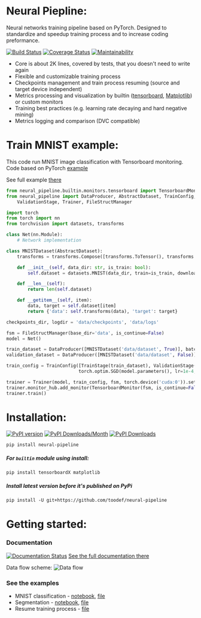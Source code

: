 # Neural Piepline:

Neural networks training pipeline based on PyTorch. Designed to standardize and speedup training process and to increase coding preformance.

[![Build Status](https://travis-ci.org/toodef/neural-pipeline.svg?branch=master)](https://travis-ci.org/toodef/neural-pipeline)
[![Coverage Status](https://coveralls.io/repos/github/toodef/neural-pipeline/badge.svg?branch=master)](https://coveralls.io/github/toodef/neural-pipeline?branch=master)
[![Maintainability](https://api.codeclimate.com/v1/badges/1feaafcc614adf27c30f/maintainability)](https://codeclimate.com/github/toodef/neural-pipeline/maintainability)

* Core is about 2K lines, covered by tests, that you doesn't need to write again
* Flexible and customizable training process
* Checkpoints management and train process resuming (source and target device independent)
* Metrics processing and visualization by builtin ([tensorboard](https://www.tensorflow.org/guide/summaries_and_tensorboard), [Matplotlib](https://matplotlib.org)) or custom monitors
* Training best practices (e.g. learning rate decaying and hard negative mining)
* Metrics logging and comparison (DVC compatible)

# Train MNIST example:
This code run MNIST image classification with Tensorboard monitoring. Code based on PyTorch [example](https://github.com/pytorch/examples/blob/master/mnist/main.py)

See full example [there](https://github.com/toodef/neural-pipeline/blob/master/examples/src/img_classification.py)
```python
from neural_pipeline.builtin.monitors.tensorboard import TensorboardMonitor
from neural_pipeline import DataProducer, AbstractDataset, TrainConfig, TrainStage,\
    ValidationStage, Trainer, FileStructManager

import torch
from torch import nn
from torchvision import datasets, transforms

class Net(nn.Module):
    # Network implementation

class MNISTDataset(AbstractDataset):
    transforms = transforms.Compose([transforms.ToTensor(), transforms.Normalize((0.1307,), (0.3081,))])

    def __init__(self, data_dir: str, is_train: bool):
        self.dataset = datasets.MNIST(data_dir, train=is_train, download=True)

    def __len__(self):
        return len(self.dataset)

    def __getitem__(self, item):
        data, target = self.dataset[item]
        return {'data': self.transforms(data), 'target': target}

checkpoints_dir, logdir = 'data/checkpoints', 'data/logs'

fsm = FileStructManager(base_dir='data', is_continue=False)
model = Net()

train_dataset = DataProducer([MNISTDataset('data/dataset', True)], batch_size=4, num_workers=2)
validation_dataset = DataProducer([MNISTDataset('data/dataset', False)], batch_size=4, num_workers=2)

train_config = TrainConfig([TrainStage(train_dataset), ValidationStage(validation_dataset)], torch.nn.NLLLoss(),
                           torch.optim.SGD(model.parameters(), lr=1e-4, momentum=0.5))

trainer = Trainer(model, train_config, fsm, torch.device('cuda:0')).set_epoch_num(50)
trainer.monitor_hub.add_monitor(TensorboardMonitor(fsm, is_continue=False))
trainer.train()
```

# Installation:
[![PyPI version](https://badge.fury.io/py/neural-pipeline.svg)](https://badge.fury.io/py/neural-pipeline)
[![PyPI Downloads/Month](https://pepy.tech/badge/neural-pipeline/month)](https://pepy.tech/project/neural-pipeline)
[![PyPI Downloads](https://pepy.tech/badge/neural-pipeline)](https://pepy.tech/project/neural-pipeline)

`pip install neural-pipeline`

##### For `builtin` module using install:
`pip install tensorboardX matplotlib`

##### Install latest version before it's published on PyPi
`pip install -U git+https://github.com/toodef/neural-pipeline`

# Getting started:
### Documentation
[![Documentation Status](https://readthedocs.org/projects/neural-pipeline/badge/?version=master)](https://neural-pipeline.readthedocs.io/en/master/?badge=master)
[See the full documentation there](https://neural-pipeline.readthedocs.io/en/master/)

Data flow scheme:
![Data flow](https://github.com/toodef/neural-pipeline/blob/master/docs/img/data_flow.svg)

### See the examples
* MNIST classification - [notebook](https://github.com/toodef/neural-pipeline/blob/master/examples/notebooks/img_classification.ipynb), [file](https://github.com/toodef/neural-pipeline/blob/master/examples/src/img_classification.py)
* Segmentation - [notebook](https://github.com/toodef/neural-pipeline/blob/master/examples/notebooks/img_segmentation.ipynb), [file](https://github.com/toodef/neural-pipeline/blob/master/examples/files/img_segmentation.py)
* Resume training process - [file](https://github.com/toodef/neural-pipeline/blob/master/examples/files/resume_train.py)



